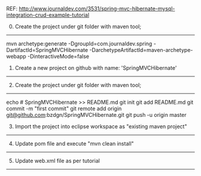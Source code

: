 REF: http://www.journaldev.com/3531/spring-mvc-hibernate-mysql-integration-crud-example-tutorial

0) Create the project under git folder with maven tool;
*******************************************************
mvn archetype:generate -DgroupId=com.journaldev.spring -DartifactId=SpringMVCHibernate -DarchetypeArtifactId=maven-archetype-webapp -DinteractiveMode=false

1) Create a new project on github with name: 'SpringMVCHibernate'
*****************************************************************

2) Create the project under git folder with maven tool;
*******************************************************
echo # SpringMVCHibernate >> README.md
git init
git add README.md
git commit -m "first commit"
git remote add origin git@github.com:bzdgn/SpringMVCHibernate.git
git push -u origin master

3) Import the project into eclipse workspace as "existing maven project"
************************************************************************

4) Update pom file and execute "mvn clean install"
**************************************************

5) Update web.xml file as per tutorial
**************************************

